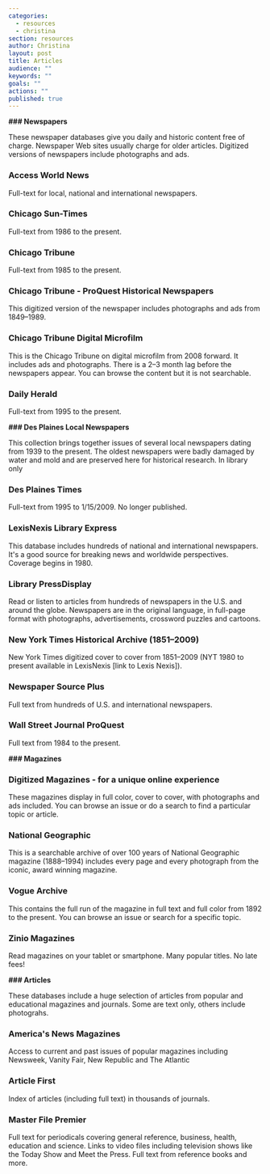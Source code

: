 ```yaml
---
categories: 
  - resources
  - christina
section: resources
author: Christina
layout: post
title: Articles
audience: ""
keywords: ""
goals: ""
actions: ""
published: true
---
```


**### Newspapers**

These newspaper databases give you daily and historic content free of charge. Newspaper Web sites usually charge for older articles. Digitized versions of newspapers include photographs and ads.

### Access World News

Full-text for local, national and international newspapers.

### Chicago Sun-Times

Full-text from 1986 to the present.

### Chicago Tribune

Full-text from 1985 to the present.

### Chicago Tribune - ProQuest Historical Newspapers

This digitized version of the newspaper includes photographs and ads from 1849–1989. 

### Chicago Tribune Digital Microfilm

This is the Chicago Tribune on digital microfilm from 2008 forward. It includes ads and photographs. There is a 2–3 month lag before the newspapers appear. You can browse the content but it is not searchable. 

### Daily Herald

Full-text from 1995 to the present.

**### Des Plaines Local Newspapers**

This collection brings together issues of several local newspapers dating from 1939 to the present. The oldest newspapers were badly damaged by water and mold and are preserved here for historical research. In library only

### Des Plaines Times

Full-text from 1995 to 1/15/2009. No longer published.

### LexisNexis Library Express

This database includes hundreds of national and international newspapers. It's a good source for breaking news and worldwide perspectives. Coverage begins in 1980.

### Library PressDisplay

Read or listen to articles from hundreds of newspapers in the U.S. and around the globe. Newspapers are in the original language, in full-page format with photographs, advertisements, crossword puzzles and cartoons. 

### New York Times Historical Archive (1851–2009)

New York Times digitized cover to cover from 1851–2009 (NYT 1980 to present available in LexisNexis [link to Lexis Nexis]).

### Newspaper Source Plus

Full text from hundreds of U.S. and international newspapers.

### Wall Street Journal ProQuest

Full text from 1984 to the present.

**### Magazines**

### Digitized Magazines - for a unique online experience

These magazines display in full color, cover to cover, with photographs and ads included. You can browse an issue or do a search to find a particular topic or article.

### National Geographic

This is a searchable archive of over 100 years of National Geographic magazine (1888–1994) includes every page and every photograph from the iconic, award winning magazine.

### Vogue Archive

This contains the full run of the magazine in full text and full color from 1892 to the present. You can browse an issue or search for a specific topic. 

### Zinio Magazines
Read magazines on your tablet or smartphone. Many popular titles. No late fees!

**### Articles**

These databases include a huge selection of articles from popular and educational magazines and journals. Some are text only, others include photograhs.

### America's News Magazines

Access to current and past issues of popular magazines including Newsweek, Vanity Fair, New Republic and The Atlantic

### Article First

Index of articles (including full text) in thousands of journals.

### Master File Premier

Full text for periodicals covering general reference, business, health, education and science. Links to video files including television shows like the Today Show and Meet the Press. Full text from reference books and more.
		 


